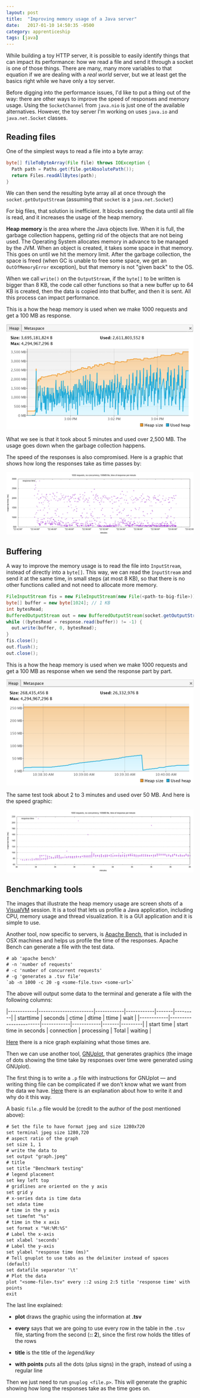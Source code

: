 ```yaml
---
layout: post
title:  "Improving memory usage of a Java server"
date:   2017-01-10 14:50:35 -0500
category: apprenticeship
tags: [java]
---
```


While building a toy HTTP server, it is possible to easily identify things that can impact its performance: how we read a file and send it through a socket is one of those things. There are many, many more variables to that equation if we are dealing with a *real world* server, but we at least get the basics right while we have only a toy server. <!--more-->

Before digging into the performance issues, I'd like to put a thing out of the way: there are other ways to improve the speed of responses and memory usage. Using the `SocketChannel` from `java.nio` is just one of the available alternatives. However, the toy server I'm working on uses `java.io` and `java.net.Socket` classes.

## Reading files

One of the simplest ways to read a file into a byte array:

```java
byte[] fileToByteArray(File file) throws IOException {
  Path path = Paths.get(file.getAbsolutePath());
  return Files.readAllBytes(path);
}
```

We can then send the resulting byte array all at once through the `socket.getOutputStream` (assuming that `socket` is a `java.net.Socket`)

For big files, that solution is inefficient. It blocks sending the data until all file is read, and it increases the usage of the heap memory.

**Heap memory** is the area where the Java objects live. When it is full, the garbage collection happens, getting rid of the objects that are not being used. The Operating System allocates memory in advance to be managed by the JVM. When an object is created, it takes some space in that memory. This goes on until we hit the memory limit. After the garbage collection, the space is freed (when GC is unable to free some space, we get an `OutOfMemoryError` exception), but that memory is not "given back" to the OS.

When we call `write()` on the `OutputStream`, if the `byte[]` to be written is bigger than 8 KB, the code call other functions so that a new buffer up to 64 KB is created, then the data is copied into that buffer, and then it is sent. All this process can impact performance.

This is a how the heap memory is used when we make 1000 requests and get a 100 MB as response.

![before](/images/before.png)

What we see is that it took about 5 minutes and used over 2,500 MB. The usage goes down when the garbage collection happens.

The speed of the responses is also compromised. Here is a graphic that shows how long the responses take as time passes by:

![beforedots](/images/beforedots.jpeg)

## Buffering

A way to improve the memory usage is to read the file into `InputStream`, instead of directly into a `byte[]`. This way, we can read the `InputStream` and send it at the same time, in small steps (at most 8 KB), so that there is no other functions called and not need to allocate more memory.  

```java
FileInputStream fis = new FileInputStream(new File(<path-to-big-file>))
byte[] buffer = new byte[1024]; // 1 KB
int bytesRead;
BufferedOutputStream out = new BufferedOutputStream(socket.getOutputStream());
while ((bytesRead = response.read(buffer)) != -1) {
  out.write(buffer, 0, bytesRead);
}
fis.close();
out.flush();
out.close();
```

This is a how the heap memory is used when we make 1000 requests and get a 100 MB as response when we send the response part by part.

![before](/images/after.png)

The same test took about 2 to 3 minutes and used over 50 MB. And here is the speed graphic:

![afterdots](/images/afterdots.jpeg)

## Benchmarking tools

The images that illustrate the heap memory usage are screen shots of a [VisualVM](https://visualvm.github.io/) session. It is a tool that lets us profile a Java application, including CPU, memory usage and thread visualization. It is a GUI application and it is simple to use.

Another tool, now specific to servers, is [Apache Bench](https://httpd.apache.org/docs/2.4/programs/ab.html), that is included in OSX machines and helps us profile the time of the responses. Apache Bench can generate a file with the test data.


```shell
# ab 'apache bench'
# -n 'number of requests'
# -c 'number of concurrent requests'
# -g 'generates a .tsv file'
`ab -n 1000 -c 20 -g <some-file.tsv> <some-url>`
```

The above will output some data to the terminal and generate a file with the following columns:

|------------|-----------------------|------------|------------|-------|---------|
| starttime  |	seconds              |	ctime     |	dtime      | ttime | wait    |
|------------|-----------------------|------------|------------|-------|---------|
| start time | start time in seconds | connection | processing | Total | waiting |

[Here](https://blog.tom-fitzhenry.me.uk/2014/08/apache-bench-timings-visualised.html) there is a nice graph explaining what those times are.

Then we can use another tool, [GNUplot](http://www.gnuplot.info/), that generates graphics (the image of dots showing the time take by responses over time were generated using GNUplot).

The first thing is to write a `.p` file with instructions for GNUplot &mdash; and writing thing file can be complicated if we don't know what we want from the data we have. [Here](http://www.bradlanders.com/2013/04/15/apache-bench-and-gnuplot-youre-probably-doing-it-wrong/) there is an explanation about how to write it and why do it this way.

A basic `file.p` file would be (credit to the author of the post mentioned above):

```shell
# Set the file to have format jpeg and size 1280x720
set terminal jpeg size 1280,720
# aspect ratio of the graph
set size 1, 1
# write the data to
set output "graph.jpeg"
# title
set title "Benchmark testing"
# legend placement
set key left top
# gridlines are oriented on the y axis
set grid y
# x-series data is time data
set xdata time
# time in the y axis
set timefmt "%s"
# time in the x axis
set format x "%H:%M:%S"
# Label the x-axis
set xlabel 'seconds'
# Label the y-axis
set ylabel "response time (ms)"
# Tell gnuplot to use tabs as the delimiter instead of spaces (default)
set datafile separator '\t'
# Plot the data
plot "<some-file>.tsv" every ::2 using 2:5 title 'response time' with points
exit
```

The last line explained:

- **plot** draws the graphic using the information at **<some-file>.tsv**

- **every** says that we are going to use every row in the table in the `.tsv` file, starting from the second (**:: 2**), since the first row holds the titles of the rows

- **title** is the title of the *legend/key*

- **with points** puts all the dots (plus signs) in the graph, instead of using a regular line

Then we just need to run `gnuplog <file.p>`. This will generate the graphic showing how long the responses take as the time goes on.
